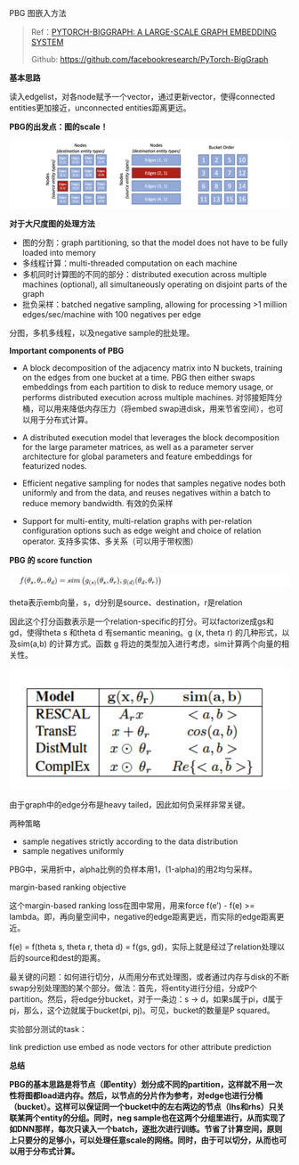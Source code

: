 PBG 图嵌入方法



> Ref：[PYTORCH-BIGGRAPH: A LARGE-SCALE GRAPH EMBEDDING SYSTEM](https://mlsys.org/Conferences/2019/doc/2019/71.pdf)
>
> Github: https://github.com/facebookresearch/PyTorch-BigGraph



**基本思路**

读入edgelist，对各node赋予一个vector，通过更新vector，使得connected entities更加接近，unconnected entities距离更远。

**PBG的出发点：图的scale！**

![image-20210702140619124](assets/image-20210702140619124.png)

**对于大尺度图的处理方法**

- 图的分割：graph partitioning, so that the model does not have to be fully loaded into memory
- 多线程计算：multi-threaded computation on each machine
- 多机同时计算图的不同的部分：distributed execution across multiple machines (optional), all simultaneously operating on disjoint parts of the graph 
- 批负采样：batched negative sampling, allowing for processing >1 million edges/sec/machine with 100 negatives per edge

分图，多机多线程，以及negative sample的批处理。



**Important components of PBG**

- A block decomposition of the adjacency matrix into N buckets, training on the edges from one bucket at a time. PBG then either swaps embeddings from each partition to disk to reduce memory usage, or performs distributed execution across multiple machines.
  对邻接矩阵分桶，可以用来降低内存压力（将embed swap进disk，用来节省空间），也可以用于分布式计算。

- A distributed execution model that leverages the block decomposition for the large parameter matrices, as well as a parameter server architecture for global parameters and feature embeddings for featurized nodes.

- Efficient negative sampling for nodes that samples negative nodes both uniformly and from the data, and reuses negatives within a batch to reduce memory bandwidth.
  有效的负采样

- Support for multi-entity, multi-relation graphs with per-relation configuration options such as edge weight and choice of relation operator.
  支持多实体、多关系（可以用于带权图）



**PBG 的 score function**

![image-20210702140134027](assets/image-20210702140134027.png)

theta表示emb向量，s，d分别是source、destination，r是relation

因此这个打分函数表示是一个relation-specific的打分。可以factorize成gs和gd，使得theta s 和theta d 有semantic meaning。g (x, theta r) 的几种形式，以及sim(a,b) 的计算方式。函数 g 将边的类型加入进行考虑，sim计算两个向量的相关性。

![image-20210702140431294](assets/image-20210702140431294.png)

由于graph中的edge分布是heavy tailed，因此如何负采样非常关键。

两种策略

- sample negatives strictly according to the data distribution
- sample negatives uniformly

PBG中，采用折中，alpha比例的负样本用1，(1-alpha)的用2均匀采样。

margin-based ranking objective

这个margin-based ranking loss在图中常用，用来force f(e’) - f(e) >= lambda。即，再向量空间中，negative的edge距离更远，而实际的edge距离更近。

f(e) = f(theta s, theta r, theta d) = f(gs, gd)，实际上就是经过了relation处理以后的source和dest的距离。


最关键的问题：如何进行切分，从而用分布式处理图，或者通过内存与disk的不断swap分别处理图的某个部分。做法：首先，将entity进行分组，分成P个partition。然后，将edge分bucket，对于一条边：s -> d，如果s属于pi，d属于pj，那么，这个边就属于bucket(pi, pj)。可见，bucket的数量是P squared。

实验部分测试的task：

link prediction
use embed as node vectors for other attribute prediction

 

**总结**

**PBG的基本思路是将节点（即entity）划分成不同的partition，这样就不用一次性将图都load进内存。然后，以节点的分片作为参考，对edge也进行分桶（bucket）。这样可以保证同一个bucket中的左右两边的节点（lhs和rhs）只关联某两个entity的分组。同时，neg sample也在这两个分组里进行，从而实现了如DNN那样，每次只读入一个batch，逐批次进行训练。节省了计算空间，原则上只要分的足够小，可以处理任意scale的网络。同时，由于可以切分，从而也可以用于分布式计算。** 


